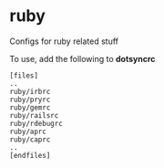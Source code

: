 ruby
====

Configs for ruby related stuff

To use, add the following to **dotsyncrc**

    [files]
    ..
    ruby/irbrc
    ruby/pryrc
    ruby/gemrc
    ruby/railsrc
    ruby/rdebugrc
    ruby/aprc
    ruby/caprc
    ..
    [endfiles]

